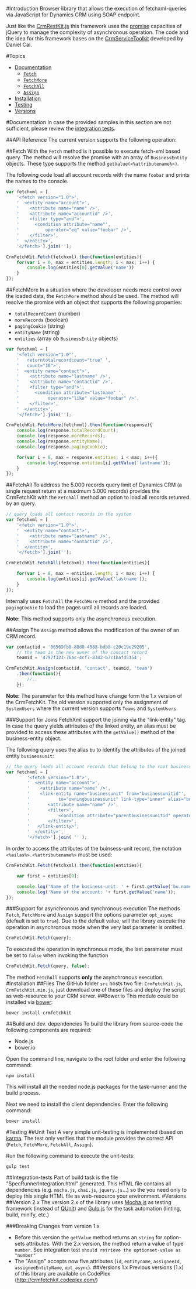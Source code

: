 #Introduction
Browser library that allows the execution of fetchxml-queries via JavaScript for Dynamics CRM using SOAP endpoint.

Just like the [CrmRestKit.js](http://crmrestkit.codeplex.com/) this framework uses the [promise](http://blogs.telerik.com/kendoui/posts/13-03-28/what-is-the-point-of-promises) capacities of jQuery to manage the complexity of asynchronous operation.
The code and the idea for this framework bases on the [CrmServiceToolkit](http://crmtoolkit.codeplex.com) developed by Daniel Cai.

#Topics
- [Documentation](#documentation)
	- [`Fetch`](#fetch)
	- [`FetchMore`](#fetchmore)
	- [`FetchAll`](#fetchall)
	- [`Assign`](#assign)
- [Installation](#installation)
- [Testing](#testing)
- [Versions](#versions)

#Documentation
In case the provided samples in this section are not sufficient, please review the [integration tests](https://github.com/thuld/CrmFetchKit/blob/master/test/spec/integrationSpec.js). 

##API Reference
The current version supports the following operation:

##Fetch
With the `Fetch` method is it possible to execute fetch-xml based query.
The method will resolve the promise with an array of `BusinessEntity` objects. These type supports the method `getValue(<%attributename%>)`.

The following code load all account records with the name `foobar` and prints the names to the console.

```javascript
var fetchxml = [
	'<fetch version="1.0">',
	'  <entity name="account">',
	'    <attribute name="name" />',
	'    <attribute name="accountid" />',
	'    <filter type="and">',
	'      <condition attribute="name"',
	'          operator="eq" value="foobar" />',
	'    </filter>',
	'  </entity>',
	'</fetch>'].join('');

CrmFetchKit.Fetch(fetchxml).then(function(entities){
	for(var i = 0, max = entities.length; i < max; i++) {
		console.log(entities[0].getValue('name'))
	}
});
```
##FetchMore
In a situation where the developer needs more control over the loaded data, the `FetchMore` method should be used. The method will resolve the promise with an object that supports the following properties:
- `totalRecordCount` (number)
- `moreRecords` (boolean)
- `pagingCookie` (string)
- `entityName` (string)
- `entities` (array ob `BusinessEntity` objects)

````javascript
var fetchxml = [
	'<fetch version="1.0"',
	'	returntotalrecordcount="true" ',
	'	count="10">',
	'  <entity name="contact">',
	'    <attribute name="lastname" />',
	'    <attribute name="contactid" />',
	'    <filter type="and">',
	'      <condition attribute="lastname" ',
	'           operator="like" value="foobar" />',
	'    </filter>',
	'  </entity>',
	'</fetch>'].join('');

CrmFetchKit.FetchMore(fetchxml).then(function(response){
	console.log(response.totalRecordCount);
	console.log(response.moreRecords);
	console.log(response.entityName);
	console.log(response.pagingCookie);

	for(var i = 0, max = response.entities; i < max; i++){
		console.log(response.entities[i].getValue('lastname'));
	}
});
````
##FetchAll
To address the 5.000 records query limit of Dynamics CRM (a single request return at a maximum 5.000 records) provides the CrmFetchKit with the `FetchAll` method an option to load all records retunred by an query.

````javascript
// query loads all contact records in the system
var fetchxml = [
	'<fetch version="1.0">',
	'  <entity name="contact">',
	'    <attribute name="lastname" />',
	'    <attribute name="contactid" />',
	'  </entity>',
	'</fetch>'].join('');

CrmFetchKit.FetchAll(fetchxml).then(function(entities){

	for(var i = 0, max = entities.length; i < max; i++) {
		console.log(entities[i].getValue('lastname'));
	}
});
````
Internally uses `FetchAll` the `FetchMore` method and the provided `pagingCookie` to load the pages until all records are loaded.

**Note:** This method supports only the asynchronous execution.

##Assign
The `Assign` method allows the modification of the owner of an CRM record.

````javascript
var contactid = '06569fb8-88d0-4588-bdb8-c20c19e29205',
	// the team is the new owner of the concact record
	teamid = '4797f323-76ac-4cf7-8342-b7c1bafd5154';

CrmFetchKit.Assign(contactid, 'contact', teamid, 'team')
	.then(function(){
		//..
	});
````
**Note:** The parameter for this method have change form the 1.x version of the CrmFetchKit. The old version supported only the assignment of `SystemUsers` where the current version supports `Teams` and `SystemUsers`.

###Support for Joins
FetchXml support the joining via the "link-entity" tag. In case the query yields attributes of the linked entity, an alias must be provided to access these attributes with the `getValue()` method of the business-entity object.

The following query uses the alias `bu` to identify the attributes of the joined entity `businessunit`:

````javascript
// the query loads all account records that belong to the root business unit
var fetchxml = [
		'<fetch version="1.0">',
		'  <entity name="account">',
		'    <attribute name="name" />',
		'    <link-entity name="businessunit" from="businessunitid"',
		'           to="owningbusinessunit" link-type="inner" alias="bu">',
		'       <attribute name="name" />',
		'       <filter>',
		'           <condition attribute="parentbusinessunitid" operator="null" />',
		'       </filter>',
		'   </link-entity>',
		'  </entity>',
		'</fetch>'].join( '' );
````
In order to access the attributes of the buinsess-unit record, the notation `<%ailas%>.<%attributename%>` must be used:
````javascript
CrmFetchKit.Fetch(fetchxml).then(function(entities){

	var first = entities[0];

	console.log('Name of the business-unit: ' + first.getValue('bu.name'));
	console.log('Name of the account: '+ first.getValue('name'));
});
````
###Support for asynchronous and synchronous execution
The methods `Fetch`, `FetchMore` and `Assign` support the options parameter `opt_async` (default is set to `true`). Due to the default value, will the library execute the operation in asynchronous mode when the very last parameter is omitted.

````javascript
CrmFetchKit.Fetch(query);
````
To executed the operation in synchronous mode, the last parameter must be set to `false` when invoking the function
````javascript
CrmFetchKit.Fetch(query, false);
````
The method `FetchAll` supports **only** the asynchronous execution.
#Installation
##Files
The GitHub folder `src` hosts two file: `CrmFetchKit.js`, `CrmFetchKit.min.js`, just download one of these files and deploy the script as web-resource to your CRM server.
##Bower.io
This module could be installed via [bower](http://bower.io/):
````
bower install crmfetchkit
````
##Build and dev. dependencies
To build the library from source-code the following components are required:
- Node.js
- bower.io

Open the command line, navigate to the root folder and enter the following command:
````
npm install
````
This will install all the needed node.js packages for the task-runner and the build process.

Next we need to install the client dependencies. Enter the following command:
````
bower install
````
#Testing
##Unit Test
A very simple unit-testing is implemented (based on [karma](http://karma-runner.github.io/0.12/index.html). The test only verifies that the module provides the correct API (`Fetch`, `FetchMore`, `FetchAll`, `Assign`).

Run the following command to execute the unit-tests:
````
gulp test
````
##Integration-tests
Part of build task is the file "SpecRunnerIntegration.html" generated. This HTML file contains all dependencies (e.g. `mocha.js`, `chai.js`, `jquery.js`...) so the you need only to deploy this single HTML file as web-resource your environment.
#Versions
##Version 2.x
The version 2.x of the library uses [Mocha.js](http://mochajs.org/) as testing framework (instead of [QUnit](http://qunitjs.com/)) and [Gulp.js](http://gulpjs.com/) for the task automation (linting, build, minify, etc.)

###Breaking Changes from version 1.x
- Before this version the `getValue` method returns an `string` for option-sets attributes. With the 2.x version, the method return a value of type `number`. See integration test `should retrieve the optionset-value as "number"`
- The "Assign" accepts now five attributes (`id`, `entityname`, `assigneeId`, `assigneeEntityName`, `opt_async`).
##Versions 1.x
Previous versions (1.x) of this library are available on CodePlex (http://crmfetchkit.codeplex.com/)

